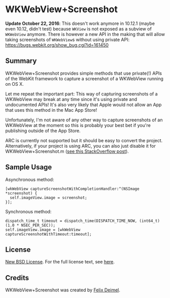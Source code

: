 # WKWebView+Screenshot

**Update October 22, 2016**: This doesn't work anymore in 10.12.1 (maybe even 10.12, didn't test) because `WKView` is not exposed as a subview of `WKWebView` anymore. There is however a new API in the making that will allow taking screenshots of `WKWebView`s without using private API: https://bugs.webkit.org/show_bug.cgi?id=161450

Summary
-------

WKWebView+Screenshot provides simple methods that use private(!) APIs of the WebKit framework to capture a screenshot of a WKWebView running on OS X.

Let me repeat the important part: This way of capturing screenshots of a WKWebView may break at any time since it's using private and undocumented APIs! It's also very likely that Apple would not allow an App that uses this method in the Mac App Store!

Unfortunately, I'm not aware of any other way to capture screenshots of an WKWebView at the moment so this is probably your best bet if you're publishing outside of the App Store.

ARC is currently not supported but it should be easy to convert the project. Alternatively, if your project is using ARC, you can also just disable it for WKWebView+Screenshot.m ([see this StackOverflow post](http://stackoverflow.com/questions/6646052)).

Sample Usage
------------

Asynchronous method:
```objc
[wkWebView captureScreenshotWithCompletionHandler:^(NSImage *screenshot) {
  self.imageView.image = screenshot;
}];
```

 Synchronous method:
```objc
dispatch_time_t timeout = dispatch_time(DISPATCH_TIME_NOW, (int64_t)(1.0 * NSEC_PER_SEC));
self.imageView.image = [wkWebView captureScreenshotWithTimeout:timeout];
```

License
-------

[New BSD License](http://en.wikipedia.org/wiki/BSD_licenses). For the full license text, see [here](https://raw.github.com/LemonMojo/WKWebView-Screenshot/master/LICENSE).

Credits
-------
WKWebView+Screenshot was created by [Felix Deimel](https://github.com/LemonMojo).<br />
